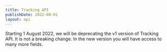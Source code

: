 ```yaml
---
title: Tracking API
publishDate: 2022-08-01
layout: api
---
```


Starting 1 August 2022, we will be deprecating the v1 version of Tracking API.
It is not a breaking change. In the new version you will have access to many more fields.
